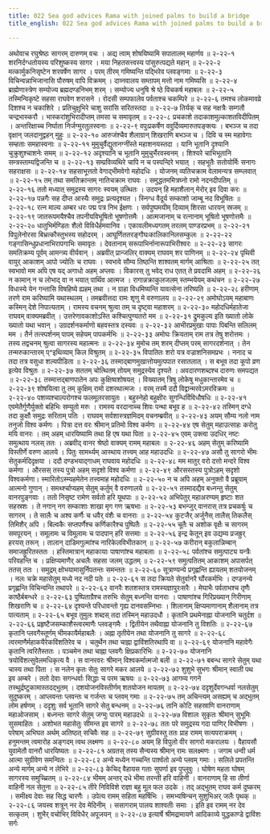 ```yaml
---
title: 022 Sea god advices Rama with joined palms to build a bridge
title_english: 022 Sea god advices Rama with joined palms to build a bridge

---
```

<div class="audioEmbed"  caption="श्रीराम-हरिसीताराममूर्ति-घनपाठिभ्यां वचनम्" src="https://archive.org/download/Ramayana-recitation-Sriram-harisItArAmamUrti-Ghanapaati-v2/Kanda_6/Kanda_6_YK-022-Sea-god_advices_Rama_with_joined_palms_to_build_a_bridge.mp3"></div>
अथोवाच रघुश्रेष्ठः सागरम् दारुणम् वचः ।  
अद्य त्वाम् शोषयिष्यामि सपातालम् महार्णव ॥ २-२२-१  
शरनिर्दग्धतोयस्य परिशुष्कस्य सागर ।  
मया निहतसत्त्वस्य पांसुरुत्पद्यते महान् ॥ २-२२-२  
मत्कार्मुकनिसृष्टेन शरवर्षेण सागर ।  
परम् तीरम् गमिष्यन्ति पद्भिरेव प्लवङ्गमाः ॥ २-२२-३  
विचिन्वन्नाभिजानासि पौरुषम् वापि विक्रमम् ।  
दाव्नवालय सम्तापम् मत्तो नाम गमिष्यसि ॥ २-२२-४  
ब्राह्मेणास्त्रेण सम्योज्य ब्रह्मदण्डनिभम् शरम् ।  
सम्योज्य धनुषि श्रे ष्ठे विचकर्ष महाबलः ॥ २-२२-५  
तस्मिन्विकृष्टे सहसा राघवेण शरासने ।  
रोदसी सम्पफालेव पर्वताश्च चकम्पिरे ॥ २-२२-६  
तमश्च लोकमावव्रे दिशश्च न चकाशिरे ।  
प्रतिचुक्षुभिरे चाशु सरांसि सरितस्तदा ॥ २-२२-७  
तिर्यक् च सह नक्षत्रैः सम्गतौ चन्द्रभास्करौ ।  
भास्करांशुभिरादीप्तम् तमसा च समावृतम् ॥ २-२२-८  
प्रचकाशे तदाकाशमुल्काशतविदीपितम् ।  
अन्तरिक्षाच्च निर्घाता निर्जग्मुरतुलस्वनाः ॥ २-२२-९  
वपुःप्रकर्षेण ववुर्दिव्यमारुतपङ्क्त्यः ।  
बभञ्ज च तदा वृक्षान् जलदानुद्वहन् मुहुः ॥ २-२२-१०  
आरुजंश्चैव शैलाग्रान् शिखराणि बभञ्ज च ।  
दिवि च स्म महावेगाः सम्हताः समहास्वनाः ॥ २-२२-११  
मुमुचुर्वैद्युतानग्नींस्ते महाशनयस्तदा ।  
यानि भूतानि दृश्यानि चुक्रुशुश्चाशनेः समम् ॥ २-२२-१२  
अदृश्यानि च भूतानि मुमुचुर्भैरवस्वनम् ।  
शिश्यरे चाभिभूतानि सम्त्रस्ताम्यद्विजन्ति च ॥ २-२२-१३  
सम्प्रविव्यथिरे चापि न च पस्पन्दिरे भयात् ।  
सहभूतैः सतोयोर्मिः सनागः सहराक्षसः ॥ २-२२-१४  
सहसाभूत्ततो वेगाद्भीमवेगो महोदधिः ।  
योजनम् व्यतिचक्राम वेलामन्यत्र सम्प्लवात् ॥ २-२२-१५  
तम् तथा समतिक्रान्तम् नातिचक्राम राघवः ।  
समुद्धतममित्रघ्नो रामो नदनदीपतिम् ॥ २-२२-१६  
ततो मध्यात् समुद्रस्य सागरः स्वयम् उत्थितः ।  
उदयन् हि महाशैलान् मेरोर् इव दिवा करः ॥ २-२२-१७  
पन्नगैः सह दीप्त आस्यैः समुद्रः प्रत्यदृश्यत ।  
स्निग्ध वैदूर्य सम्काशो जाम्बू नद विभूषितः ॥ २-२२-१८  
रत्न माल्य अम्बर धरः पद्म पत्र निभ ईक्षणः ।  
सर्वपुष्पमयीम् दिव्याम् शिरसा धारयन् स्रजम् ॥ २-२२-१९  
जातरूपमयैश्चैव तपनीयविभूषितो भूषणोत्तमैः ।  
आत्मजानाम् च रत्नानाम् भूषितो भूषणोत्तमैः ॥ २-२२-२०  
धातुभिर्मण्डितः शैलो विविधैर्हमवानिव ।  
एकावलीमध्यगतम् तरलम् पाण्डरप्रभम् ॥ २-२२-२१  
विपुलेनोरसा बिभ्रत्कौस्तुभस्य सहोदरम् ।  
आघूर्णिततरङ्गौघःकालिकानिलसम्कुलः ॥ २-२२-२२  
गङ्गासिन्धुप्रधानाभिरापगाभिः समावृतः ।  
देवतानाम् सरूपाभिर्नानारूपाभिरीश्वरः ॥ २-२२-२३  
सागरः समतिक्रम्य पूर्वम् आमन्त्र्य वीर्यवान् ।  
अब्रवीत् प्रान्जलिर् वाक्यम् राघवम् शर पाणिनम् ॥ २-२२-२४  
पृथिवी वायुर् आकाशम् आपो ज्योतिः च राघवः ।  
स्वभावे सौम्य तिष्ठन्ति शाश्वतम् मार्गम् आश्रिताः ॥ २-२२-२५  
तत् स्वभावो मम अपि एष यद् अगाधो अहम् अप्लवः ।  
विकारस् तु भवेद् राध एतत् ते प्रवदामि अहम् ॥ २-२२-२६  
न कामान् न च लोभाद् वा न भयात् पार्थिव आत्मज ।  
रागान्नक्राकुलजलम् स्तम्भयेयम् कथंचन ॥ २-२२-२७  
विधास्ये येन गन्तासि विषहिष्ये ह्यहम् तथा ।  
न ग्राहा विधमिष्यन्ति यावत्सेना तरिष्यति ॥ २-२२-२८  
हरीणाम् तरणे राम करिष्यामि यथास्थलम् ।  
तमब्रवीत्तदा रामः शृणु मे वरुणालय ॥ २-२२-२९  
अमोघोऽयम् महाबाणः कस्मिन् देशे निपात्यताम् ।  
रामस्य वचनम् श्रुत्वा तम् च दृष्ट्वा महाशरम् ॥ २-२२-३०  
महोदधिर्महातेजा राघवम् वाक्यमब्रवीत् ।  
उत्तरेणावकाशोऽस्ति कश्चित्पुण्यतरो मम ॥ २-२२-३१  
द्रुमकुल्य इति ख्यातो लोके ख्यातो यथा भवान् ।  
उग्रदर्शनकर्माणो बहवस्तत्र दस्यवः ॥ २-२२-३२  
आभीरप्रमुखाः पापाः पिबन्ति सलिलम् मम ।  
तैर्न तत्स्पर्शनम् पापम् सहेयम् पापकर्मभिः ॥ २-२२-३३  
अमोघः क्रियताम् राम तत्र तेषु शरोत्तमः ।  
तस्य तद्वचनम् श्रुत्वा सागरस्य महात्मनः ॥ २-२२-३४  
मुमोच तम् शरम् दीप्तम् परम् सागरदर्शनात् ।  
तेन तन्मरुकान्तारम् प्^इथिव्याम् किल विश्रुतम् ॥ २-२२-३५  
विपातितः शरो यत्र वज्राशनिसमप्रभः ।  
ननाद च तदा तत्र वसुधा शल्यपीडिता ॥ २-२२-३६  
तस्माद्बाणमुखात्तोयमुत्पपात रसातलात् ।  
स बभूव तदा कूपो व्रण इत्येव विश्रुतः ॥ २-२२-३७  
सततम् चोत्थितम् तोयम् समुद्रस्येव दृश्यते ।  
अवदारणशब्दश्च दारुणः समपद्यत ॥ २-२२-३८  
तस्मात्तद्बाणपातेन अपः कुक्षिष्वशोषयत् ।  
विख्यातम् त्रिषु लोकेषु मधुकान्तारमेव च ॥ २-२२-३९  
शोषयित्वा तु तम् कुक्षिम् रामो दशरथात्मजः ।  
वरम् तस्मै ददौ विद्वान्मरवेऽमरविक्रमः ॥ २-२२-४०  
पशव्यश्चाल्परोगश्च फलमूलरसायुतः ।  
बहुस्नेहो बहुक्षीरः सुगन्धिर्विविधौषधिः ॥ २-२२-४१  
एवमेतैर्गुणैर्युक्तो बहिभिः सम्युतो मरुः ।  
रामस्य वरदानाच्च शिवः पन्था बभूव ह ॥ २-२२-४२  
तस्मिन् दग्धे तदा कुक्षौ समुद्रः सरिताम् पतिः ।  
राघवम् सर्वशास्त्रज्ञमिदम् वचनम्ब्रवीत् ॥ २-२२-४३  
अयम् सौम्य नलो नाम तनुजो विश्व कर्मणः ।  
पित्रा दत्त वरः श्रीमान् प्रतिमो विश्व कर्मणः ॥ २-२२-४४  
एष सेतुम् महाउत्साहः करोतु मयि वानरः ।  
तम् अहम् धारयिष्यामि तथा हि एष यथा पिता ॥ २-२२-४५  
एवम् उक्त्वा उदधिर् नष्टः समुत्थाय नलस् ततः ।  
अब्रवीद् वानर श्रेष्ठो वाक्यम् रामम् महाबलः ॥ २-२२-४६  
अहम् सेतुम् करिष्यामि विस्तीर्णे वरुण आलये ।  
पितुः सामर्थ्यम् आस्थाय तत्त्वम् आह महाउदधिः ॥ २-२२-४७  
असौ तु सागरो भीमः सेतुकर्मदिदृक्षया ।  
ददौ दण्डभयाद्गाधम् राघवाय महोदधिः ॥ २-२२-४८  
मम मातुर् वरो दत्तो मन्दरे विश्व कर्मणा ।  
औरसस् तस्य पुत्रो अहम् सदृशो विश्व कर्मणा ॥ २-२२-४९  
औरसस्तस्य पुत्रोऽहम् सदृशो विश्वकर्मणा।  
स्मारितोऽस्म्यहमेतेन तत्त्वमाह महोदधिः ॥ २-२२-५०  
न च अपि अहम् अनुक्तो वै प्रब्रूयाम् आत्मनो गुणान् ।  
समर्थ्श्चाप्यहम् सेतुम् कर्तुम् वै वरुणालये ॥ २-२२-५१  
तस्मादद्यैव बध्नन्तु सेतुम् वानरपुङ्गवाः ।  
ततो निसृष्ट रामेण सर्वतो हरि यूथपाः ॥ २-२२-५२  
अभिपेतुर् महाअरण्यम् हृष्टाः शत सहस्रशः ।  
ते नगान् नग सम्काशाः शाखा मृग गण ऋषभाः ॥ २-२२-५३  
बभन्जुर् वानरास् तत्र प्रचकर्षुः च सागरम् ।  
ते सालैः च अश्व कर्णैः च धवैर् वंशैः च वानराः ॥ २-२२-५४  
कुटजैर् अर्जुनैस् तालैस् तिकलैस् तिमिशैर् अपि ।  
बिल्वकैः सप्तपर्णैश्च कर्णिकारैश्च पुष्पितैः ॥ २-२२-५५  
चूतैः च अशोक वृक्षैः च सागरम् समपूरयन् ।  
समूलामः च विमूलामः च पादपान् हरि सत्तमाः ॥ २-२२-५६  
इन्द्र केतून् इव उद्यम्य प्रजह्रुर् हरयस् तरून् ।  
तालान् दाडिमगुल्मांश्च नारिकेलविभीतकान् ॥ २-२२-५७  
करीरान् बकुलान्निम्बान् समाजह्रुरितस्ततः ।  
हस्तिमात्रान् महाकायाः पाषाणांश्च महाबलाः ॥ २-२२-५८  
पर्वतांश्च समुत्पाट्य यन्त्रैः परिवहन्ति च ।  
प्रक्षिप्यमाणैर् अचलैः सहसा जलम् उद्धतम् ॥ २-२२-५९  
समुत्पतितम् आकाशम् अपासर्पत् ततस् ततः ।  
समुद्रम् क्षोभयामासुर्निपतन्तः समन्ततः ॥ २-२२-६०  
सूत्राण्यन्ये प्रगृह्णन्ति ह्यायतम् शतयोजनम् ।  
नलः चक्रे महासेतुम् मध्ये नद नदी पतेः ॥ २-२२-६१  
स तदा क्रियते सेतुर्वानरै र्घोरकर्मभिः ।  
दण्डनन्ये प्रगृह्णन्ति विचिन्वन्ति तथापरे ॥ २-२२-६२  
वानरैः शतशस्तत्र रामस्यज्ञापुरःसरैः ।  
मेघाभैः पर्वताभश्च तृणैः काष्ठैर्बबन्धरे ॥ २-२२-६३  
पुष्पिताग्रैश्च तरुभिः सेतुम् बध्नन्ति वानराः ।  
पाषाणांश्च गिरिप्रख्यान् गिरीणाम् शिखराणि च ॥ २-२२-६४  
दृश्यन्ते परिधावन्तो गृह्य दानवसम्निभाः ।  
शिलानाम् क्षिप्यमाणानाम् शैलानाम् तत्र पात्यताम् ॥ २-२२-६५  
बभूव तुमुलः शब्दस् तदा तस्मिन् महाउदधौ ।  
कृतानि प्रथमेनाह्ना योजनानि चतुर्दश ॥ २-२२-६६  
प्रहृष्टैजसम्काशैस्त्वरमाणैः प्लवङ्गमैः ।  
द्वितीयेन तथैवाह्ना योजनानि तु विशतिः ॥ २-२२-६७  
कृतानि प्लवगैस्तूर्णम् भीमकायैर्महाबलैः ।  
अह्ना तृतीयेन तथा योजनानि तु सागरे ॥ २-२२-६८  
त्वरमाणैर्महाकयैरेकविंशतिरेव च ।  
चतुर्थेन तथा चाह्ना द्वाविंशतिरथापि वा ॥ २-२२-६९  
योजनानि महावेगैः कृतानि त्वरितैस्ततः ।  
पञ्चमेन तथा चाह्ना प्लवगैः क्षिप्रकारिभिः ॥ २-२२-७०  
योजनानि त्रयोविंशत्सुवेलमधिकृत्य वै ।  
स वानरवरः श्रीमान् विश्वकर्मात्मजो बली ॥ २-२२-७१  
बबन्ध सागरे सेतुम् यथा चास्य तथा पिता ।  
स नलेन कृतः सेतुः सागरे मकर आलये ॥ २-२२-७२  
शुशुभे सुभगः श्रीमान् स्वाती पथ इव अम्बरे ।  
ततो देवाः सगन्धर्वाः सिद्धाः च परम ऋषयः ॥ २-२२-७३  
आगम्य गगने तस्थुर्द्रष्टुकामास्तदद्भुतम् ।  
दशयोजनविस्तीर्णम् शतयोजन मायतम् ॥ २-२२-७४  
ददृशुर्देवगन्धर्वा नलसेतुम् सुदुष्करम् ।  
आप्लवन्तः प्लवन्तः च गर्जन्तः च प्लवम् गमाः ॥ २-२२-७५  
तम् अचिन्त्यम् असह्यम् च अद्भुतम् लोम हर्षणम् ।  
ददृशुः सर्व भूतानि सागरे सेतु बन्धनम् ॥ २-२२-७६  
तानि कोटि सहस्राणि वानराणाम् महाओजसाम् ।  
बध्नन्तः सागरे सेतुम् जग्मुः पारम् महाउदधेः ॥ २-२२-७७  
विशालः सुकृतः श्रीमान् सुभूमिः सुसमाहितः ।  
अशोभत महासेतुः सीमन्त इव सागरे ॥ २-२२-७८  
ततः परे समुद्रस्य गदा पाणिर् विभीषणः ।  
परेषाम् अभिघत अर्थम् अतिष्ठत् सचिवैः सह ॥ २-२२-७९  
सुग्रीवस्तु ततः प्राह रामम् सत्यपराक्रमम् ।  
हनुमन्तम् त्वमारोह अङ्गदम् त्वथ लक्ष्मणः ॥ २-२२-८०  
अयम् हि विपुलो वीर सागरो मकरालयः ।  
वैहायसौ युवामेतौ वानरौ धारयिष्यतः ॥ २-२२-८१  
अग्रतस् तस्य सैन्यस्य श्रीमान् रामः सलक्ष्मणः ।  
जगाम धन्वी धर्म आत्मा सुग्रीवेण समन्वितः ॥ २-२२-८२  
अन्ये मध्येन गच्चन्ति पार्श्वतो अन्ये प्लवम् गमाः ।  
सलिले प्रपतन्ति अन्ये मार्गम् अन्ये न लेभिरे ॥ २-२२-८३  
केचिद् वैहायस गताः सुपर्णा इव पुप्लुवुः ।  
घोषेण महता घोषम् सागरस्य समुच्च्रितम् ॥ २-२२-८४  
भीमम् अन्तर् दधे भीमा तरन्ती हरि वाहिनी ।  
वानराणाम् हि सा तीर्णा वाहिनी नल सेतुना ॥ २-२२-८५  
तीरे निविविशे राज्ञा बहु मूल फल उदके ।  
तद् अद्भुतम् राघव कर्म दुष्करम् ।  
समीक्ष्य देवाः सह सिद्ध चारणैः ।  
उपेत्य रामम् सहिता महर्षिभिः ।  
समभ्यषिन्चन् सुशुभिअर् जलैः पृथक् ॥ २-२२-८६  
जयस्व शत्रून् नर देव मेदिनीम् ।  
ससागराम् पालय शाश्वतीः समाः ।  
इति इव रामम् नर देव सत्कृतम् ।  
शुभैर् वचोभिर् विविधैर् अपूजयन् ॥ २-२२-८७  
इत्यार्षे श्रीमद्रामायणे आदिकाव्ये युद्धकाण्डे द्वाविंशः सर्गः